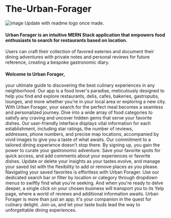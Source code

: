 # The-Urban-Forager

![image]() Update with readme logo once made.

#### Urban Forager is an intuitive MERN Stack application that empowers food enthusiasts to search for restaurants based on location. 
Users can craft their collection of favored eateries and document their dining adventures with private notes and personal reviews for future reference, 
creating a bespoke gastronomic diary.

 #### Welcome to Urban Forager, 
 your ultimate guide to discovering the best 
 culinary experiences in any neighborhood. Our app is a food lover's
 paradise, meticulously designed to help you find and explore
 restaurants, delis, cafes, bakeries, gastropubs, lounges, and more
 whether you're in your local area or exploring a new city. With Urban
 Forager, your search for the perfect meal becomes a seamless and
 personalized journey. Dive into a wide array of food categories to
 satisfy any craving and uncover hidden gems that serve your favorite
 dishes. Our user-friendly interface displays vital information for
 each establishment, including star ratings, the number of reviews,          
 addresses, phone numbers, and precise map locations, accompanied by
 vivid images to give you a taste of what awaits. Our commitment to a
 tailored dining experience doesn't stop there. By signing up, you gain
 the power to curate your gastronomic adventure. Save your favorite
 spots for quick access, and add comments about your experiences or
 favorite dishes. Update or delete your insights as your tastes evolve,
 and manage your saved list with the flexibility to add or remove
 places as you please. Navigating your saved favorites is effortless
 with Urban Forager. Use our dedicated search bar or filter by location
 or category through dropdown menus to swiftly find what you're
 seeking. And when you're ready to delve deeper, a single click on your
 chosen business will transport you to its Yelp page, where a world of
 reviews and additional information awaits. Urban Forager is more than
 just an app; it's your companion in the quest for culinary delight.
 Join us, and let your taste buds lead the way to unforgettable dining
 experiences.
